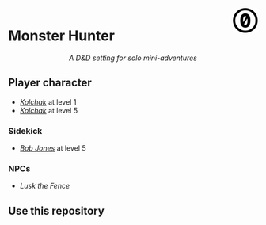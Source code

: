 <a href="./LICENSE.md">
<img src="./images/cc0.svg" alt="Creative Commons Public Domain Dedication"
align="right" width="10%" height="auto"/>
</a>

# Monster Hunter

<!-- <p style="text-align: center;">A piece of centered text</p> -->
<p align="center">
<!-- The rabbit hole: once you use HTML, you cannot use Markdown -->
<i>A D&amp;D setting for solo mini-adventures</i>
</p>

## Player character

- _[Kolchak](https://www.dndbeyond.com/characters/144923969)_ at level 1
- _[Kolchak](https://www.dndbeyond.com/characters/144726105)_ at level 5

### Sidekick

- _[Bob
  Jones](https://www.dndbeyond.com/monsters/5401884-kolchak-sidekick-bob-jones-level-5)_
  at level 5

### NPCs

- _Lusk the Fence_

## Use this repository

<!--
Take advantage of [Homebrewery](https://homebrewery.naturalcrit.com/) to
preview [this adventure as Markdown](./homebrewery-part-1.md), and to save as
PDF.
-->

